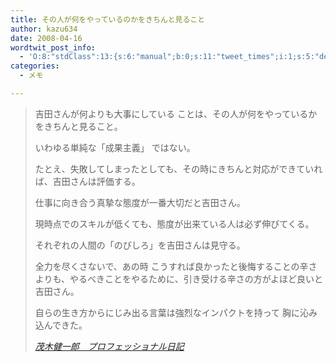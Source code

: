```yaml
---
title: その人が何をやっているのかをきちんと見ること
author: kazu634
date: 2008-04-16
wordtwit_post_info:
  - 'O:8:"stdClass":13:{s:6:"manual";b:0;s:11:"tweet_times";i:1;s:5:"delay";i:0;s:7:"enabled";i:1;s:10:"separation";s:2:"60";s:7:"version";s:3:"3.7";s:14:"tweet_template";b:0;s:6:"status";i:2;s:6:"result";a:0:{}s:13:"tweet_counter";i:2;s:13:"tweet_log_ids";a:1:{i:0;i:3889;}s:9:"hash_tags";a:0:{}s:8:"accounts";a:1:{i:0;s:7:"kazu634";}}'
categories:
  - メモ

---
```

<div class="section">
<blockquote title="茂木健一郎　プロフェッショナル日記" cite="http://kenmogi.cocolog-nifty.com/professional/">
<p>
      吉田さんが何よりも大事にしている ことは、その人が何をやっているかをきちんと見ること。
</p>
    
<p>
      いわゆる単純な「成果主義」 ではない。
</p>
    
<p>
      たとえ、失敗してしまったとしても、その時にきちんと対応ができていれば、吉田さんは評価する。
</p>
    
<p>
      仕事に向き合う真摯な態度が一番大切だと吉田さん。
</p>
    
<p>
      現時点でのスキルが低くても、態度が出来ている人は必ず伸びてくる。
</p>
    
<p>
      それぞれの人間の「のびしろ」を吉田さんは見守る。
</p>
    
<p>
      全力を尽くさないで、あの時 こうすれば良かったと後悔することの辛さよりも、やるべきことをやるために、引き受ける辛さの方がよほど良いと吉田さん。
</p>
    
<p>
      自らの生き方からにじみ出る言葉は強烈なインパクトを持って 胸に沁み込んできた。
</p>
    
<p>
<cite><a href="http://kenmogi.cocolog-nifty.com/professional/" onclick="__gaTracker('send', 'event', 'outbound-article', 'http://kenmogi.cocolog-nifty.com/professional/', '茂木健一郎　プロフェッショナル日記');" target="_blank">茂木健一郎　プロフェッショナル日記</a></cite>
</p>
</blockquote>
</div>
